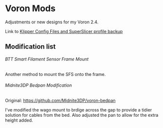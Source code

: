 # Voron Mods

Adjustments or new designs for my Voron 2.4.

Link to [Klipper Config Files and SuperSlicer profile backup](https://github.com/airway38/Klipper-Config)


## Modification list

###### BTT Smart Filament Sensor Frame Mount

 Another method to mount the SFS onto the frame.
  
 
###### Midnite3DP Bedpan Modification

Original: https://github.com/Midnite3DP/voron-bedpan
  
I've modified the wago mount to brdige across the gap to provide a tidier solution for cables from the bed. Also adjusted the pan to allow for the extra height added.
